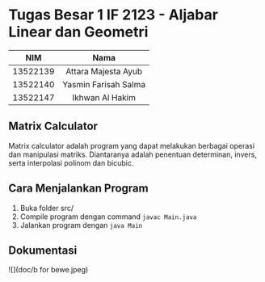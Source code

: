 # Tugas Besar 1 IF 2123 - Aljabar Linear dan Geometri

| NIM | Nama |
| :---: | :---: |
| 13522139 | Attara Majesta Ayub |
| 13522140 | Yasmin Farisah Salma |
| 13522147 | Ikhwan Al Hakim |

## Matrix Calculator

Matrix calculator adalah program yang dapat melakukan berbagai operasi dan manipulasi matriks. Diantaranya adalah penentuan determinan, invers, serta interpolasi polinom dan bicubic.

## Cara Menjalankan Program

1. Buka folder src/
2. Compile program dengan command `javac Main.java`
3. Jalankan program dengan `java Main`

## Dokumentasi

![](doc/b for bewe.jpeg)
